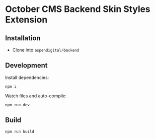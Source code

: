 # October CMS Backend Skin Styles Extension

## Installation

- Clone into `aspendigital/backend`

## Development

Install dependencies:

```
npm i

```

Watch files and auto-compile:

```
npm run dev
```


## Build

```
npm run build
```
